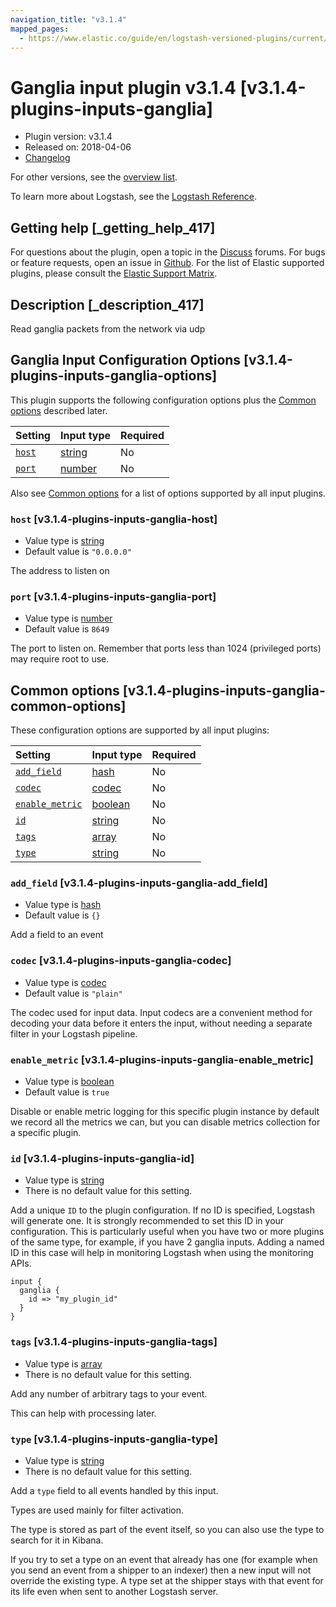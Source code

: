 ```yaml
---
navigation_title: "v3.1.4"
mapped_pages:
  - https://www.elastic.co/guide/en/logstash-versioned-plugins/current/v3.1.4-plugins-inputs-ganglia.html
---
```


# Ganglia input plugin v3.1.4 [v3.1.4-plugins-inputs-ganglia]

* Plugin version: v3.1.4
* Released on: 2018-04-06
* [Changelog](https://github.com/logstash-plugins/logstash-input-ganglia/blob/v3.1.4/CHANGELOG.md)

For other versions, see the [overview list](input-ganglia-index.md).

To learn more about Logstash, see the [Logstash Reference](https://www.elastic.co/guide/en/logstash/current/index.html).

## Getting help [_getting_help_417]

For questions about the plugin, open a topic in the [Discuss](http://discuss.elastic.co) forums. For bugs or feature requests, open an issue in [Github](https://github.com/logstash-plugins/logstash-input-ganglia). For the list of Elastic supported plugins, please consult the [Elastic Support Matrix](https://www.elastic.co/support/matrix#matrix_logstash_plugins).

## Description [_description_417]

Read ganglia packets from the network via udp

## Ganglia Input Configuration Options [v3.1.4-plugins-inputs-ganglia-options]

This plugin supports the following configuration options plus the [Common options](v3-1-4-plugins-inputs-ganglia.md#v3.1.4-plugins-inputs-ganglia-common-options) described later.

| Setting | Input type | Required |
| :- | :- | :- |
| [`host`](v3-1-4-plugins-inputs-ganglia.md#v3.1.4-plugins-inputs-ganglia-host) | [string](/lsr/value-types.md#string) | No |
| [`port`](v3-1-4-plugins-inputs-ganglia.md#v3.1.4-plugins-inputs-ganglia-port) | [number](/lsr/value-types.md#number) | No |

Also see [Common options](v3-1-4-plugins-inputs-ganglia.md#v3.1.4-plugins-inputs-ganglia-common-options) for a list of options supported by all input plugins.

### `host` [v3.1.4-plugins-inputs-ganglia-host]

* Value type is [string](/lsr/value-types.md#string)
* Default value is `"0.0.0.0"`

The address to listen on

### `port` [v3.1.4-plugins-inputs-ganglia-port]

* Value type is [number](/lsr/value-types.md#number)
* Default value is `8649`

The port to listen on. Remember that ports less than 1024 (privileged ports) may require root to use.

## Common options [v3.1.4-plugins-inputs-ganglia-common-options]

These configuration options are supported by all input plugins:

| Setting | Input type | Required |
| :- | :- | :- |
| [`add_field`](v3-1-4-plugins-inputs-ganglia.md#v3.1.4-plugins-inputs-ganglia-add_field) | [hash](/lsr/value-types.md#hash) | No |
| [`codec`](v3-1-4-plugins-inputs-ganglia.md#v3.1.4-plugins-inputs-ganglia-codec) | [codec](/lsr/value-types.md#codec) | No |
| [`enable_metric`](v3-1-4-plugins-inputs-ganglia.md#v3.1.4-plugins-inputs-ganglia-enable_metric) | [boolean](/lsr/value-types.md#boolean) | No |
| [`id`](v3-1-4-plugins-inputs-ganglia.md#v3.1.4-plugins-inputs-ganglia-id) | [string](/lsr/value-types.md#string) | No |
| [`tags`](v3-1-4-plugins-inputs-ganglia.md#v3.1.4-plugins-inputs-ganglia-tags) | [array](/lsr/value-types.md#array) | No |
| [`type`](v3-1-4-plugins-inputs-ganglia.md#v3.1.4-plugins-inputs-ganglia-type) | [string](/lsr/value-types.md#string) | No |

### `add_field` [v3.1.4-plugins-inputs-ganglia-add_field]

* Value type is [hash](/lsr/value-types.md#hash)
* Default value is `{}`

Add a field to an event

### `codec` [v3.1.4-plugins-inputs-ganglia-codec]

* Value type is [codec](/lsr/value-types.md#codec)
* Default value is `"plain"`

The codec used for input data. Input codecs are a convenient method for decoding your data before it enters the input, without needing a separate filter in your Logstash pipeline.

### `enable_metric` [v3.1.4-plugins-inputs-ganglia-enable_metric]

* Value type is [boolean](/lsr/value-types.md#boolean)
* Default value is `true`

Disable or enable metric logging for this specific plugin instance by default we record all the metrics we can, but you can disable metrics collection for a specific plugin.

### `id` [v3.1.4-plugins-inputs-ganglia-id]

* Value type is [string](/lsr/value-types.md#string)
* There is no default value for this setting.

Add a unique `ID` to the plugin configuration. If no ID is specified, Logstash will generate one. It is strongly recommended to set this ID in your configuration. This is particularly useful when you have two or more plugins of the same type, for example, if you have 2 ganglia inputs. Adding a named ID in this case will help in monitoring Logstash when using the monitoring APIs.

```
input {
  ganglia {
    id => "my_plugin_id"
  }
}
```

### `tags` [v3.1.4-plugins-inputs-ganglia-tags]

* Value type is [array](/lsr/value-types.md#array)
* There is no default value for this setting.

Add any number of arbitrary tags to your event.

This can help with processing later.

### `type` [v3.1.4-plugins-inputs-ganglia-type]

* Value type is [string](/lsr/value-types.md#string)
* There is no default value for this setting.

Add a `type` field to all events handled by this input.

Types are used mainly for filter activation.

The type is stored as part of the event itself, so you can also use the type to search for it in Kibana.

If you try to set a type on an event that already has one (for example when you send an event from a shipper to an indexer) then a new input will not override the existing type. A type set at the shipper stays with that event for its life even when sent to another Logstash server.
